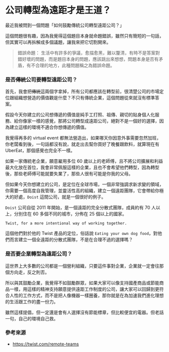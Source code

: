 # 公司轉型為遠距才是王道？

最近我被問到一個問題「如何鼓勵傳統公司轉型遠距公司？」

這個問題很有趣，因為我覺得這個題目本身就命題錯誤，雖然只有簡短的一句話，但其實可以再拆解成多個議題，讓我來把它切割開來。

> 錯誤命題： 生活中有許多的爭議，愈描愈黑，難以釐清，有時不是答案對錯好壞的問題，而是題目本身的問題，應該跳出來想想，問題本身是否有矛盾，有不合理的地方，此種問題稱之為錯誤命題。

### 是否~~傳統~~公司要轉型遠距公司？

首先，我會把~~傳統~~這兩個字拿掉，所有公司都應該在轉型前，很清楚公司的市場定位跟組織想營造的價值觀是什麼？不只有傳統企業，這個問題從來就沒有標準答案。

假設今天你建立的公司想傳遞的價值是純手工打照、祖傳、親切的貼身個人化服務、給你像家一樣的感覺，那將公司轉型成遠距公司，絕對不是一個好的選擇，因為建立這樣的環境不適合你想傳遞的價值。

我覺得再多的 virtual event 都無法營造出，如果哪天你因意外事需要忽然加班，你老闆看到後，一句話都沒有說，就走出去幫你買好了晚餐跟飲料，就算現在有 UberEat，那個感覺也完全不一樣。

如果一家傳統老企業，願意雇用多位 60 歲以上的老師傅，且不將公司擴展和利益最大化放在首位，我會非常佩服這樣的企業，且也不會希望他們轉型，因為轉型後，那些老師傅可能就要失業了，那些人很有可能是你我的父母。

但如果今天你想建立的公司，是定位在全球市場，一個非常強調求新求變的領域，你需要一個高度自我管理，並靈活性高的組織，建立一個遠距團隊，它會帶給你極大的好處，`Doist` 這間公司，就是一個很好的例子。

`Doist` 公司自從 2011 年開始，是一個遠距的完全分散式團隊，成員約有 70 人以上，分別住在 60 多個不同的城市，分佈在 25 個以上的國家。

```
Twist, for a more intentional way of working together.
```

這個他們對於他的 Twist 產品的定位，俗話說 `Eating your own dog food`，對他們而言建立一個全遠距的分散式團隊，不是在合理不過的選擇嗎？

### 是否要企業轉型為遠距公司？

這世界上大多數的公司都是一個營利組織，只要這件事對企業，企業就一定會往那個方向走，反之則否。

所以與其鼓勵企業，我覺得不如鼓勵群眾，如果大家可以像支持國產商品或節能商品一樣，用這樣的精神支持願意提供遠距工作制度的公司，讓大家可以回歸到更符合人性的工作方式，而不是把人像機器一樣圈養，那你就是在為加速我們進化理想的生活跟工作的盡一份力。

雖然這樣提倡，但一定還是會有人選擇沒有節能標章，但比較便宜的電器。但老話一句，自己的環境自己救。

### 參考來源

- <https://twist.com/remote-teams>
